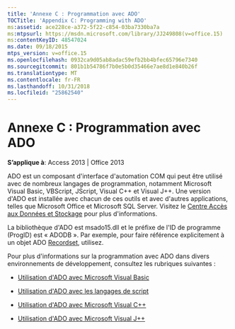```yaml
---
title: 'Annexe C : Programmation avec ADO'
TOCTitle: 'Appendix C: Programming with ADO'
ms:assetid: ace228ce-a372-5f22-c854-03ba7330ba7a
ms:mtpsurl: https://msdn.microsoft.com/library/JJ249808(v=office.15)
ms:contentKeyID: 48547024
ms.date: 09/18/2015
mtps_version: v=office.15
ms.openlocfilehash: 0932ca9d05ab8adac59efb2bb4bfec65796e7340
ms.sourcegitcommit: 801b1b54786f7b0e5b0d35466e7ae8d1e840b26f
ms.translationtype: MT
ms.contentlocale: fr-FR
ms.lasthandoff: 10/31/2018
ms.locfileid: "25862540"
---
```

# <a name="appendix-c-programming-with-ado"></a>Annexe C : Programmation avec ADO


**S’applique à**: Access 2013 | Office 2013

ADO est un composant d'interface d'automation COM qui peut être utilisé avec de nombreux langages de programmation, notamment Microsoft Visual Basic, VBScript, JScript, Visual C++ et Visual J++. Une version d'ADO est installée avec chacun de ces outils et avec d'autres applications, telles que Microsoft Office et Microsoft SQL Server. Visitez le [Centre Accès aux Données et Stockage](https://msdn.microsoft.com/data/default.aspx) pour plus d'informations.

La bibliothèque d'ADO est msado15.dll et le préfixe de l'ID de programme (ProgID) est « ADODB ». Par exemple, pour faire référence explicitement à un objet ADO [Recordset](recordset-object-ado.md), utilisez.

Pour plus d'informations sur la programmation avec ADO dans divers environnements de développement, consultez les rubriques suivantes :

- [Utilisation d'ADO avec Microsoft Visual Basic](using-ado-with-microsoft-visual-basic.md)

- [Utilisation d'ADO avec les langages de script](using-ado-with-scripting-languages.md)

- [Utilisation d'ADO avec Microsoft Visual C++](using-ado-with-microsoft-visual-c.md)

- [Utilisation d'ADO avec Microsoft Visual J++](using-ado-with-microsoft-visual-j.md)




